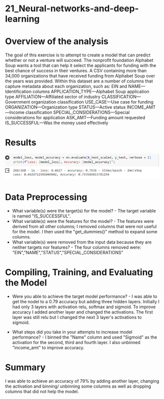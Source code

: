 # 21_Neural-networks-and-deep-learning

# Overview of the analysis
The goal of this exercise is to attempt to create a model that can predict whether or not a venture will succeed. The nonprofit foundation Alphabet Soup wants a tool that can help it select the applicants for funding with the best chance of success in their ventures. A CSV containing more than 34,000 organizations that have received funding from Alphabet Soup over the years was provided. Within this dataset are a number of columns that capture metadata about each organization, such as:
EIN and NAME—Identification columns
APPLICATION_TYPE—Alphabet Soup application type
AFFILIATION—Affiliated sector of industry
CLASSIFICATION—Government organization classification
USE_CASE—Use case for funding
ORGANIZATION—Organization type
STATUS—Active status
INCOME_AMT—Income classification
SPECIAL_CONSIDERATIONS—Special considerations for application
ASK_AMT—Funding amount requested
IS_SUCCESSFUL—Was the money used effectively

# Results
![accuracy image](https://github.com/TanVale/21_Neural-networks-and-deep-learning/blob/main/Results.png)
# Data Preprocessing
- What variable(s) were the target(s) for the model? - The target variable is named "IS_SUCCESSFUL".
- What variable(s) were the features for the model? - The features were derived from all other columns; I removed columns that were not useful for the model. I then used the "get_dummies()" method to expand some columns.
- What variable(s) were removed from the input data because they are neither targets nor features? - The four columns removed were: "EIN","NAME","STATUS","SPECIAL_CONSIDERATIONS" 

# Compiling, Training, and Evaluating the Model
- Were you able to achieve the target model performance? - I was able to get the nodel to a 0.79 accuracy but adding three hidden layers. Initially I had only 3 layers with activation relu, softmax and sigmoid. To improve accuracy I added another layer and changed the activations. The first layer was still relu but I changed the next 3 layer's activations to sigmoid.

- What steps did you take in your attempts to increase model performance? - I binned the "Name" column and used "Sigmoid" as the activation for the second, third and fourth layer. I also unbinned "income_amt" to improve accuracy. 

# Summary
I was able to achieve an accuracy of 79% by adding another layer, changing the activation and binning/ unbinning some columns as well as dropping columns that did not help the model.

